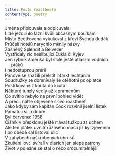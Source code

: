 ```yaml
---
title: Pocta roastbeefu
contentType: poetry
---
```


<section>

Jména připlouvala a odplouvala  
Lidé jezdili do lázní kvůli občasným bouřkám  
Místo Beethovena vykukoval z křoví Švanda dudák  
Průčelí hotelů narychlo měnily názvy  
Zasněný Splendit a Belveder  
Vystřídaly nic neslibující Dukla či Kyjev  
Jen rybník Amerika byl stále ještě atlasem vodních  
     ptáků  
I nedostupnou prérií  
Pánové se snažili přelstít infarkt lechtáním  
Soudružky se domnívaly že otěhotní po oplatce  
Postrkované z kouta do kouta  
Některé tunely vedly až k pramenům  
Co svítilo nebylo na první pohled vidět  
A přeci: náhle objevené slovo roastbeef  
Jako kdyby sám kapitán Cook rozvlnil jídelní lístek  
Pamatuji si to dobře  
Byl červenec 1958  
Číšník v předklonu ještě mával tužkou za uchem  
Ale ten plátek uvnitř růžového masa již byl zjevením  
I po obědě dál listoval ulicí  
V záhybech naškrobených ubrusů  
Zkušení lovci svírali v dlaních jen slepé patrony  
Život v poledne se stal o něco srozumitelnější

</section>
